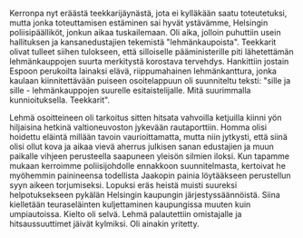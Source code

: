 
Kerronpa nyt eräästä teekkarijäynästä, jota ei kylläkään saatu toteutetuksi, mutta jonka toteuttamisen estäminen sai hyvät 
ystävämme, Helsingin poliisipäälliköt, jonkun aikaa tuskailemaan. Oli aika, jolloin puhuttiin usein hallituksen ja 
kansanedustajien tekemistä "lehmänkaupoista". Teekkarit olivat tulleet siihen tulokseen, että silloiselle pääministerille piti 
lähetettämän lehmänkauppojen suurta merkitystä korostava tervehdys. Hankittiin jostain Espoon perukoilta lainaksi elävä, 
riippumahainen lehmänkanttura, jonka kaulaan kiinnitettävään puiseen osoitelappuun oli suunniteltu teksti: "sille ja sille - 
lehmänkauppojen suurelle esitaistelijalle. Mitä suurimmalla kunnioituksella. Teekkarit".

Lehmä osoitteineen oli tarkoitus sitten hitsata vahvoilla ketjuilla kiinni yön hiljaisina hetkinä valtioneuvoston jykevään 
rautaporttiin. Homma olisi hoidettu eläintä millään tavoin vaurioittamatta, mutta niin jytkysti, että siinä olisi ollut kova ja 
aikaa vievä aherrus julkisen sanan edustajien ja muun paikalle vihjeen perusteella saapuneen yleisön silmien iloksi. Kun 
tapamme mukaan kerroimme poliisijohdolle ennakkoon suunnitelmasta, kertoivat he myöhemmin painineensa todellista 
Jaakopin painia löytääkseen perustellun syyn aikeen torjumiseksi. Lopuksi eräs heistä muisti suureksi helpotuksekseen 
pykälän Helsingin kaupungin järjestyssäännöistä. Siina kielletään teuraseläinten kuljettaminen kaupungissa muuten kuin 
umpiautoissa. Kielto oli selvä. Lehmä palautettiin omistajalle ja hitsaussuuttimet jäivät kylmiksi. Oli ainakin yritetty.
